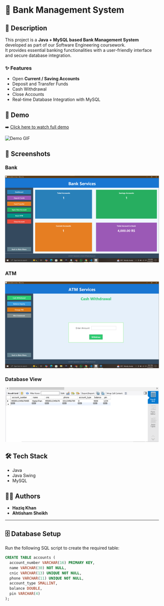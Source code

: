 # 🚀 Bank Management System

## 📖 Description
This project is a **Java + MySQL based Bank Management System** developed as part of our Software Engineering coursework.  
It provides essential banking functionalities with a user-friendly interface and secure database integration.

### ✨ Features
- Open **Current / Saving Accounts**
- Deposit and Transfer Funds
- Cash Withdrawal
- Close Accounts
- Real-time Database Integration with MySQL

## 🎥 Demo
➡️ [Click here to watch full demo](https://www.linkedin.com/your-post-link)  

![Demo GIF](screenshots/demo.gif)  

## 📸 Screenshots
### Bank
![Bank Services](screenshots/Bank_Services_Interface.png)  

### ATM
![ATM Interface](screenshots/ATM_Interface.png)  

### Database View
![Database](screenshots/Database.png)  

## 🛠 Tech Stack
- Java  
- Java Swing  
- MySQL  

## 👨‍💻 Authors
- **Haziq Khan**  
- **Ahtisham Sheikh**

---

## 🗄️ Database Setup
Run the following SQL script to create the required table:

```sql
CREATE TABLE accounts (
  account_number VARCHAR(16) PRIMARY KEY,
  name VARCHAR(30) NOT NULL,
  cnic VARCHAR(13) UNIQUE NOT NULL,
  phone VARCHAR(11) UNIQUE NOT NULL,
  account_type SMALLINT,
  balance DOUBLE,
  pin VARCHAR(4)
);
